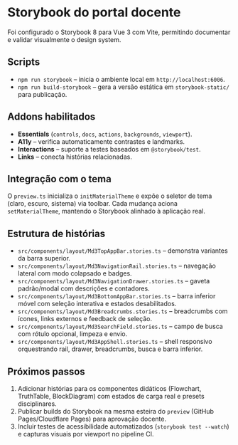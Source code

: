 # Storybook do portal docente

Foi configurado o Storybook 8 para Vue 3 com Vite, permitindo documentar e validar visualmente o design system.

## Scripts

- `npm run storybook` – inicia o ambiente local em `http://localhost:6006`.
- `npm run build-storybook` – gera a versão estática em `storybook-static/` para publicação.

## Addons habilitados

- **Essentials** (`controls`, `docs`, `actions`, `backgrounds`, `viewport`).
- **A11y** – verifica automaticamente contrastes e landmarks.
- **Interactions** – suporte a testes baseados em `@storybook/test`.
- **Links** – conecta histórias relacionadas.

## Integração com o tema

O `preview.ts` inicializa o `initMaterialTheme` e expõe o seletor de tema (claro, escuro, sistema) via toolbar. Cada mudança aciona `setMaterialTheme`, mantendo o Storybook alinhado à aplicação real.

## Estrutura de histórias

- `src/components/layout/Md3TopAppBar.stories.ts` – demonstra variantes da barra superior.
- `src/components/layout/Md3NavigationRail.stories.ts` – navegação lateral com modo colapsado e badges.
- `src/components/layout/Md3NavigationDrawer.stories.ts` – gaveta padrão/modal com descrições e contadores.
- `src/components/layout/Md3BottomAppBar.stories.ts` – barra inferior móvel com seleção interativa e estados desabilitados.
- `src/components/layout/Md3Breadcrumbs.stories.ts` – breadcrumbs com ícones, links externos e feedback de seleção.
- `src/components/layout/Md3SearchField.stories.ts` – campo de busca com rótulo opcional, limpeza e envio.
- `src/components/layout/Md3AppShell.stories.ts` – shell responsivo orquestrando rail, drawer, breadcrumbs, busca e barra inferior.

## Próximos passos

1. Adicionar histórias para os componentes didáticos (Flowchart, TruthTable, BlockDiagram) com estados de carga real e presets disciplinares.
2. Publicar builds do Storybook na mesma esteira do `preview` (GitHub Pages/Cloudflare Pages) para aprovação docente.
3. Incluir testes de acessibilidade automatizados (`storybook test --watch`) e capturas visuais por viewport no pipeline CI.

